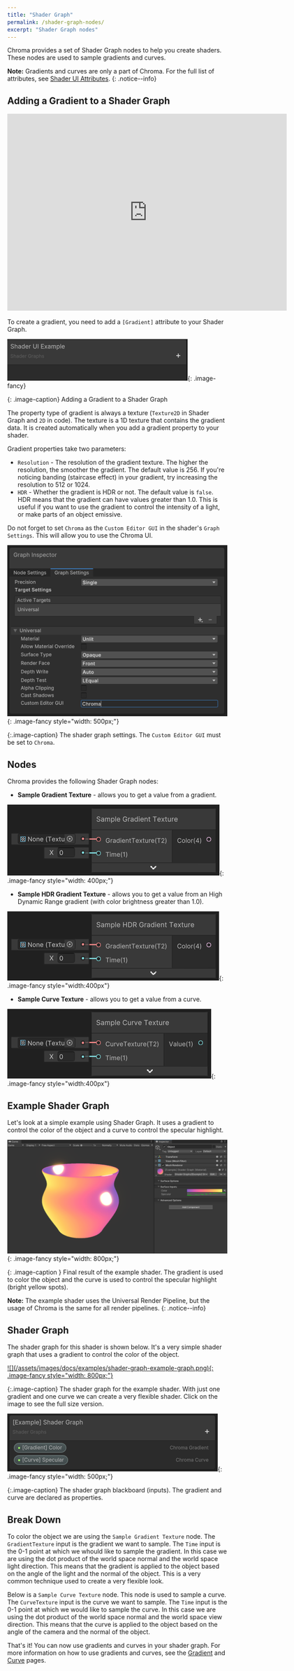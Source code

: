 ```yaml
---
title: "Shader Graph"
permalink: /shader-graph-nodes/
excerpt: "Shader Graph nodes"
---
```


Chroma provides a set of Shader Graph nodes to help you create shaders. These nodes are used to sample gradients and curves.

**Note:** Gradients and curves are only a part of Chroma. For the full list of attributes, see [Shader UI Attributes](/shader-ui-attributes/).
{: .notice--info}

## Adding a Gradient to a Shader Graph

<iframe src="https://player.vimeo.com/video/756448801?h=94c0831dd0" width="640" height="450" frameborder="0" allow="autoplay; fullscreen" allowfullscreen></iframe>

To create a gradient, you need to add a `[Gradient]` attribute to your Shader Graph.

![](/assets/images/docs/attributes/gradient-sg.webp){: .image-fancy}

{: .image-caption}
Adding a Gradient to a Shader Graph

The property type of gradient is always a texture (`Texture2D` in Shader Graph and `2D` in code). The texture is a 1D texture that contains the gradient data. It is created automatically when you add a gradient property to your shader.

Gradient properties take two parameters:
- `Resolution` - The resolution of the gradient texture. The higher the resolution, the smoother the gradient. The default value is 256. If you're noticing banding (staircase effect) in your gradient, try increasing the resolution to 512 or 1024.
- `HDR` - Whether the gradient is HDR or not. The default value is `false`. HDR means that the gradient can have values greater than 1.0. This is useful if you want to use the gradient to control the intensity of a light, or make parts of an object emissive.

Do not forget to set `Chroma` as the `Custom Editor GUI` in the shader's `Graph Settings`. This will allow you to use the Chroma UI.

![](/assets/images/docs/examples/shader-graph-example-settings.png){: .image-fancy style="width: 500px;"}

{:.image-caption}
The shader graph settings. The `Custom Editor GUI` must be set to `Chroma`.

## Nodes

Chroma provides the following Shader Graph nodes:
* **Sample Gradient Texture** - allows you to get a value from a gradient.

![](/assets/images/docs/shader-graph/sample-gradient-node.png){: .image-fancy style="width: 400px;"}

* **Sample HDR Gradient Texture** - allows you to get a value from an High Dynamic Range gradient (with color brightness greater than 1.0).

![](/assets/images/docs/shader-graph/sample-hdr-gradient-node.png){: .image-fancy style="width:400px"}

* **Sample Curve Texture** - allows you to get a value from a curve.

![](/assets/images/docs/shader-graph/sample-curve-node.png){: .image-fancy style="width:400px"}

## Example Shader Graph
Let's look at a simple example using Shader Graph. It uses a gradient to control the color of the object and a curve to control the specular highlight.

![](/assets/images/docs/examples/sg-shader-example.png){: .image-fancy style="width: 800px;"}

{: .image-caption }
Final result of the example shader. The gradient is used to color the object and the curve is used to control the specular highlight (bright yellow spots).

**Note:** The example shader uses the Universal Render Pipeline, but the usage of Chroma is the same for all render pipelines.
{: .notice--info}

## Shader Graph
The shader graph for this shader is shown below. It's a very simple shader graph that uses a gradient to control the color of the object.

<a href="/assets/images/docs/examples/shader-graph-example-graph.png">
![](/assets/images/docs/examples/shader-graph-example-graph.png){: .image-fancy style="width: 800px;"}
</a>

{:.image-caption}
The shader graph for the example shader. With just one gradient and one curve we can create a very flexible shader. Click on the image to see the full size version.

![](/assets/images/docs/examples/shader-graph-example-blackboard.png){: .image-fancy style="width: 500px;"}

{:.image-caption}
The shader graph blackboard (inputs). The gradient and curve are declared as properties.

## Break Down

To color the object we are using the `Sample Gradient Texture` node. The `GradientTexture` input is the gradient we want to sample. The `Time` input is the 0-1 point at which we whould like to sample the gradient. In this case we are using the dot product of the world space normal and the world space light direction. This means that the gradient is applied to the object based on the angle of the light and the normal of the object. This is a very common technique used to create a very flexible look.

Below is a `Sample Curve Texture` node. This node is used to sample a curve. The `CurveTexture` input is the curve we want to sample. The `Time` input is the 0-1 point at which we would like to sample the curve. In this case we are using the dot product of the world space normal and the world space view direction. This means that the curve is applied to the object based on the angle of the camera and the normal of the object.


That's it! You can now use gradients and curves in your shader graph. For more information on how to use gradients and curves, see the [Gradient](/gradient/) and [Curve](/curve/) pages.
